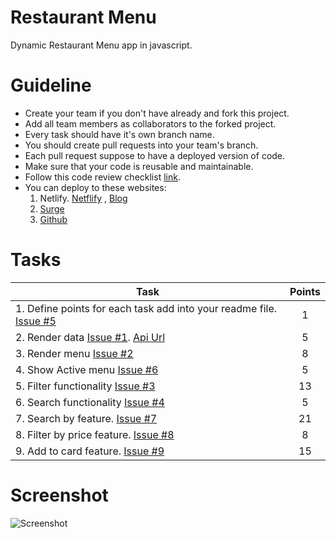 # Restaurant Menu

Dynamic Restaurant Menu app in javascript.

# Guideline

- Create your team if you don't have already and fork this project.
- Add all team members as collaborators to the forked project.
- Every task should have it's own branch name.
- You should create pull requests into your team's branch.
- Each pull request suppose to have a deployed version of code.
- Make sure that your code is reusable and maintainable.
- Follow this code review checklist [link](https://gist.github.com/maratgaip/6182ca1c1d9ec3614e912b7165338570).
- You can deploy to these websites:
  1. Netlify. [Netflify](https://www.netlify.com/) , [Blog](https://www.netlify.com/blog/2016/09/29/a-step-by-step-guide-deploying-on-netlify/)
  2. [Surge](https://surge.sh/)
  3. [Github](https://pages.github.com/)

# Tasks
| Task        | Points           |
| ------------- |:-------------:|
|1. Define points for each task add into your readme file. [Issue #5](https://github.com/seytechschool/restaurant-menu/issues/5)  | 1 |
|2. Render data [Issue #1](https://github.com/seytechschool/restaurant-menu/issues/1). [Api Url](https://gist.githubusercontent.com/maratgaip/44060c688fcf5f2b7b3985a6d15fdb1d/raw/e93c3dce0826d08c8c6e779cb5e6d9512c8fdced/restaurant-menu.json) | 5 |
|3. Render menu [Issue #2](https://github.com/seytechschool/restaurant-menu/issues/2) | 8 |
|4. Show Active menu [Issue #6](https://github.com/seytechschool/restaurant-menu/issues/6)  | 5 |
|5. Filter functionality [Issue #3](https://github.com/seytechschool/restaurant-menu/issues/3)  | 13 |
|6. Search functionality [Issue #4](https://github.com/seytechschool/restaurant-menu/issues/4)  | 5 |
|7. Search by feature. [Issue #7](https://github.com/seytechschool/restaurant-menu/issues/7)  | 21 |
|8. Filter by price feature. [Issue #8](https://github.com/seytechschool/restaurant-menu/issues/8)  | 8 |
|9. Add to card feature. [Issue #9](https://github.com/seytechschool/restaurant-menu/issues/9)  | 15 |

# Screenshot

![Screenshot](./images/screenshot.png)
